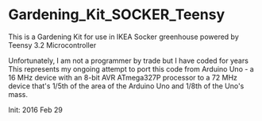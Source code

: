 # Gardening_Kit_SOCKER_Teensy
This is a Gardening Kit for use in IKEA Socker greenhouse powered by Teensy 3.2 Microcontroller

 Unfortunately, I am not a programmer by trade but I have coded for years
 This represents my ongoing attempt to port this code from Arduino Uno - 
 a 16 MHz device with an 8-bit AVR ATmega327P processor to a 72 MHz device
 that's 1/5th of the area of the Arduino Uno and 1/8th of the Uno's mass.

 Init: 2016 Feb 29
